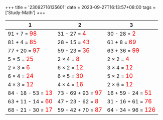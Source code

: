 +++ 
title = '23092716135601' 
date = 2023-09-27T16:13:57+08:00 
tags = ['Study-Math'] 
+++ 

1 | 2 | 3 
-- | -- | -- 
91 + 7 = <font color=red size=4>98</font> | 31 - 27 = <font color=red size=4>4</font> | 30 - 28 = <font color=red size=4>2</font> 
81 + 4 = <font color=red size=4>85</font> | 28 + 15 = <font color=red size=4>43</font> | 61 + 8 = <font color=red size=4>69</font> 
77 + 20 = <font color=red size=4>97</font> | 59 - 23 = <font color=red size=4>36</font> | 63 + 36 = <font color=red size=4>99</font> 
5 × 5 = <font color=red size=4>25</font> | 2 × 4 = <font color=red size=4>8</font> | 2 × 2 = <font color=red size=4>4</font> 
2 × 3 = <font color=red size=4>6</font> | 6 × 2 = <font color=red size=4>12</font> | 3 × 4 = <font color=red size=4>12</font> 
6 × 4 = <font color=red size=4>24</font> | 6 × 5 = <font color=red size=4>30</font> | 5 × 2 = <font color=red size=4>10</font> 
4 × 3 = <font color=red size=4>12</font> | 4 × 4 = <font color=red size=4>16</font> | 2 × 6 = <font color=red size=4>12</font> 
84 - 18 - 53 = <font color=red size=4>13</font> | 73 - 69 + 93 = <font color=red size=4>97</font> | 16 + 59 - 24 = <font color=red size=4>51</font> 
63 + 11 - 14 = <font color=red size=4>60</font> | 47 + 23 - 62 = <font color=red size=4>8</font> | 31 - 16 + 61 = <font color=red size=4>76</font> 
68 - 21 - 30 = <font color=red size=4>17</font> | 59 - 42 + 70 = <font color=red size=4>87</font> | 64 - 34 + 96 = <font color=red size=4>126</font> 

